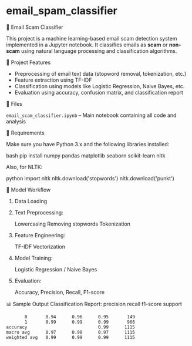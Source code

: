 # email_spam_classifier

📧 Email Scam Classifier

This project is a machine learning-based email scam detection system implemented in a Jupyter notebook. It classifies emails as **scam** or **non-scam** using natural language processing and classification algorithms.

🚀 Project Features

- Preprocessing of email text data (stopword removal, tokenization, etc.)
- Feature extraction using TF-IDF
- Classification using models like Logistic Regression, Naive Bayes, etc.
- Evaluation using accuracy, confusion matrix, and classification report

📂 Files

`email_scam_classifier.ipynb` – Main notebook containing all code and analysis

📌 Requirements

Make sure you have Python 3.x and the following libraries installed:

bash
pip install numpy pandas matplotlib seaborn scikit-learn nltk


Also, for NLTK:

python
import nltk
nltk.download('stopwords')
nltk.download('punkt')


🧠 Model Workflow

1. Data Loading
2. Text Preprocessing:

   Lowercasing
   Removing stopwords
   Tokenization
3. Feature Engineering:

   TF-IDF Vectorization
4. Model Training:

   Logistic Regression / Naive Bayes
5. Evaluation:

   Accuracy, Precision, Recall, F1-score

📊 Sample Output
Classification Report:
              precision    recall  f1-score   support
              
           0       0.94      0.96      0.95       149
           1       0.99      0.99      0.99       966
    accuracy                           0.99      1115
    macro avg      0.97      0.98      0.97      1115
    weighted avg   0.99      0.99      0.99      1115

